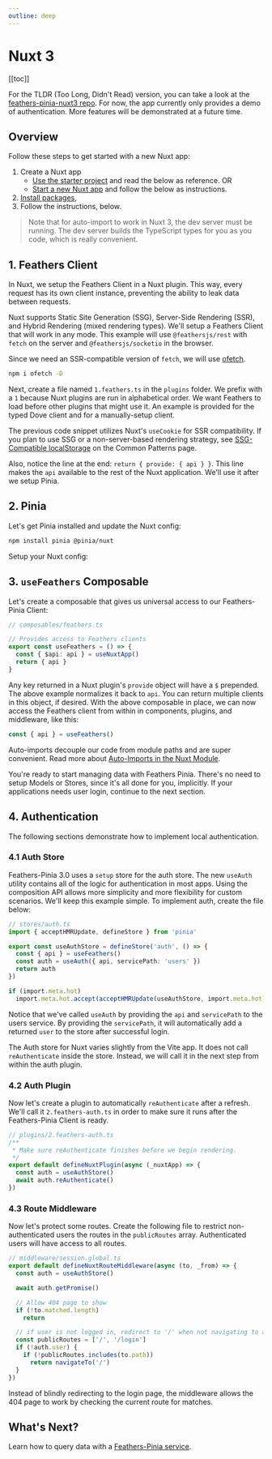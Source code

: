 ```yaml
---
outline: deep
---
```


<script setup>
import Badge from '../components/Badge.vue'
import BlockQuote from '../components/BlockQuote.vue'
</script>

# Nuxt 3

[[toc]]

For the TLDR (Too Long, Didn't Read) version, you can take a look at the [feathers-pinia-nuxt3 repo](https://github.com/marshallswain/feathers-pinia-nuxt3).
For now, the app currently only provides a demo of authentication. More features will be demonstrated at a future time.

## Overview

Follow these steps to get started with a new Nuxt app:

1. Create a Nuxt app
   - [Use the starter project](https://github.com/marshallswain/feathers-pinia-nuxt3) and read the below as reference. OR
   - [Start a new Nuxt app](https://v3.nuxtjs.org/getting-started/installation) and follow the below as instructions.
2. [Install packages](./install),
3. Follow the instructions, below.

<BlockQuote>

Note that for auto-import to work in Nuxt 3, the dev server must be running. The dev server builds the TypeScript types for you as you code, which is really convenient.

</BlockQuote>

## 1. Feathers Client

In Nuxt, we setup the Feathers Client in a Nuxt plugin. This way, every request has its own client instance, preventing
the ability to leak data between requests.

Nuxt supports Static Site Generation (SSG), Server-Side Rendering (SSR), and Hybrid Rendering (mixed rendering types).
We'll setup a Feathers Client that will work in any mode. This example will use `@feathersjs/rest` with `fetch` on the
server and `@feathersjs/socketio` in the browser.

Since we need an SSR-compatible version of `fetch`, we will use [ofetch](/guide/ofetch).

```bash
npm i ofetch -D
```

Next, create a file named `1.feathers.ts` in the `plugins` folder. We prefix with a `1` because Nuxt plugins are run in
alphabetical order. We want Feathers to load before other plugins that might use it. An example is provided for the
typed Dove client and for a manually-setup client.

<!--@include: ../partials/nuxt-feathers-client-example.md-->

The previous code snippet utilizes Nuxt's `useCookie` for SSR compatibility. If you plan to use SSG or a
non-server-based rendering strategy, see [SSG-Compatible localStorage](/guide/common-patterns#ssg-compatible-localstorage)
on the Common Patterns page.

Also, notice the line at the end: `return { provide: { api } }`. This line makes the `api` available to the rest of the
Nuxt application. We'll use it after we setup Pinia.

## 2. Pinia

Let's get Pinia installed and update the Nuxt config:

```bash
npm install pinia @pinia/nuxt
```

Setup your Nuxt config:

<!--@include: ../partials/nuxt-config.md-->

## 3. `useFeathers` Composable

Let's create a composable that gives us universal access to our Feathers-Pinia Client:

```ts
// composables/feathers.ts

// Provides access to Feathers clients
export const useFeathers = () => {
  const { $api: api } = useNuxtApp()
  return { api }
}
```

Any key returned in a Nuxt plugin's `provide` object will have a `$` prepended. The above example normalizes it back
to `api`. You can return multiple clients in this object, if desired. With the above composable in place, we can now
access the Feathers client from within in components, plugins, and middleware, like this:

```ts
const { api } = useFeathers()
```

Auto-imports decouple our code from module paths and are super convenient. Read more about
[Auto-Imports in the Nuxt Module](/guide/nuxt-module).

You're ready to start managing data with Feathers Pinia. There's no need to setup Models or Stores, since it's all done
for you, implicitly. If your applications needs user login, continue to the next section.

## 4. Authentication

The following sections demonstrate how to implement local authentication.

<!--@include: ../partials/assess-your-auth-risk.md-->

### 4.1 Auth Store

Feathers-Pinia 3.0 uses a `setup` store for the auth store. The new `useAuth` utility contains all of the logic for
authentication in most apps. Using the composition API allows more simplicity and more flexibility for custom scenarios.
We'll keep this example simple. To implement auth, create the file below:

<!--@include: ../partials/notification-access-token.md-->

```ts
// stores/auth.ts
import { acceptHMRUpdate, defineStore } from 'pinia'

export const useAuthStore = defineStore('auth', () => {
  const { api } = useFeathers()
  const auth = useAuth({ api, servicePath: 'users' })
  return auth
})

if (import.meta.hot)
  import.meta.hot.accept(acceptHMRUpdate(useAuthStore, import.meta.hot))

```

Notice that we've called `useAuth` by providing the `api` and `servicePath` to the users service. By providing the
`servicePath`, it will automatically add a returned `user` to the store after successful login.

The Auth store for Nuxt varies slightly from the Vite app. It does not call `reAuthenticate` inside the store. Instead,
we will call it in the next step from within the auth plugin.

### 4.2 Auth Plugin

Now let's create a plugin to automatically `reAuthenticate` after a refresh. We'll call it `2.feathers-auth.ts`
in order to make sure it runs after the Feathers-Pinia Client is ready.

```ts
// plugins/2.feathers-auth.ts
/**
 * Make sure reAuthenticate finishes before we begin rendering.
 */
export default defineNuxtPlugin(async (_nuxtApp) => {
  const auth = useAuthStore()
  await auth.reAuthenticate()
})

```

### 4.3 Route Middleware

Now let's protect some routes.  Create the following file to restrict non-authenticated users the routes in the
`publicRoutes` array. Authenticated users will have access to all routes.

```ts
// middleware/session.global.ts
export default defineNuxtRouteMiddleware(async (to, _from) => {
  const auth = useAuthStore()

  await auth.getPromise()

  // Allow 404 page to show
  if (!to.matched.length)
    return

  // if user is not logged in, redirect to '/' when not navigating to a public page.
  const publicRoutes = ['/', '/login']
  if (!auth.user) {
    if (!publicRoutes.includes(to.path))
      return navigateTo('/')
  }
})

```

Instead of blindly redirecting to the login page, the middleware allows the 404 page to work by checking the current
route for matches.

## What's Next?

Learn how to query data with a [Feathers-Pinia service](/services/).
